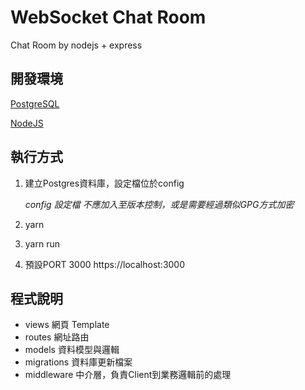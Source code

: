 # WebSocket Chat Room
Chat Room by nodejs + express

## 開發環境
[PostgreSQL](https://www.postgresql.org)

[NodeJS](https://nodejs.org/)

## 執行方式

1. 建立Postgres資料庫，設定檔位於config

    *config 設定檔 不應加入至版本控制，或是需要經過類似GPG方式加密*
2. yarn
3. yarn run
4. 預設PORT 3000 https://localhost:3000

## 程式說明
* views  網頁 Template
* routes 網址路由
* models 資料模型與邏輯
* migrations 資料庫更新檔案
* middleware 中介層，負責Client到業務邏輯前的處理
 